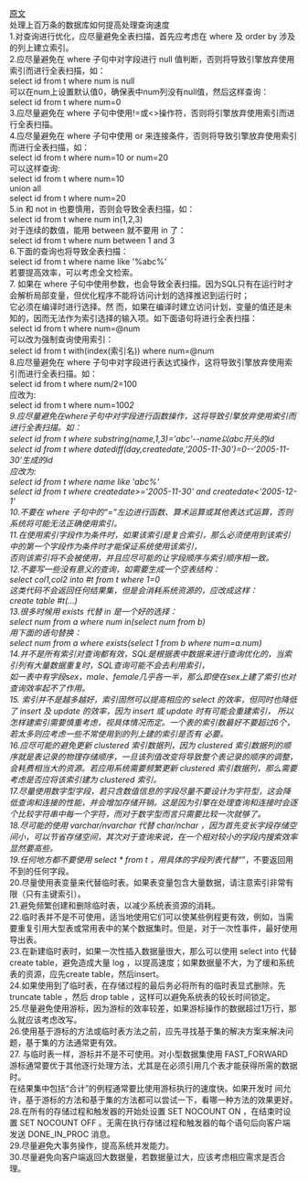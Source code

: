 [原文](https://www.cnblogs.com/zeroone/p/3376896.html)  
处理上百万条的数据库如何提高处理查询速度  
1.对查询进行优化，应尽量避免全表扫描，首先应考虑在 where 及 order by 涉及的列上建立索引。  
2.应尽量避免在 where 子句中对字段进行 null 值判断，否则将导致引擎放弃使用索引而进行全表扫描，如：  
select id from t where num is null  
可以在num上设置默认值0，确保表中num列没有null值，然后这样查询：  
select id from t where num=0  
3.应尽量避免在 where 子句中使用!=或<>操作符，否则将引擎放弃使用索引而进行全表扫描。  
4.应尽量避免在 where 子句中使用 or 来连接条件，否则将导致引擎放弃使用索引而进行全表扫描，如：  
select id from t where num=10 or num=20  
可以这样查询:  
select id from t where num=10  
union all  
select id from t where num=20  
5.in 和 not in 也要慎用，否则会导致全表扫描，如：  
select id from t where num in(1,2,3)  
对于连续的数值，能用 between 就不要用 in 了：  
select id from t where num between 1 and 3  
6.下面的查询也将导致全表扫描：  
select id from t where name like '%abc%'  
若要提高效率，可以考虑全文检索。  
7. 如果在 where 子句中使用参数，也会导致全表扫描。因为SQL只有在运行时才会解析局部变量，但优化程序不能将访问计划的选择推迟到运行时；  
它必须在编译时进行选择。然 而，如果在编译时建立访问计划，变量的值还是未知的，因而无法作为索引选择的输入项。如下面语句将进行全表扫描：  
select id from t where num=@num  
可以改为强制查询使用索引：  
select id from t with(index(索引名)) where num=@num  
8.应尽量避免在 where 子句中对字段进行表达式操作，这将导致引擎放弃使用索引而进行全表扫描。如：  
select id from t where num/2=100  
应改为:   
select id from t where num=100*2  
9.应尽量避免在where子句中对字段进行函数操作，这将导致引擎放弃使用索引而进行全表扫描。如：  
select id from t where substring(name,1,3)='abc'--name以abc开头的id  
select id from t where datediff(day,createdate,'2005-11-30')=0--‘2005-11-30’生成的id  
应改为:  
select id from t where name like 'abc%'  
select id from t where createdate>='2005-11-30' and createdate<'2005-12-1'  
10.不要在 where 子句中的“=”左边进行函数、算术运算或其他表达式运算，否则系统将可能无法正确使用索引。  
11.在使用索引字段作为条件时，如果该索引是复合索引，那么必须使用到该索引中的第一个字段作为条件时才能保证系统使用该索引，  
否则该索引将不会被使用，并且应尽可能的让字段顺序与索引顺序相一致。  
12.不要写一些没有意义的查询，如需要生成一个空表结构：  
select col1,col2 into #t from t where 1=0  
这类代码不会返回任何结果集，但是会消耗系统资源的，应改成这样：  
create table #t(...)  
13.很多时候用 exists 代替 in 是一个好的选择：  
select num from a where num in(select num from b)  
用下面的语句替换：  
select num from a where exists(select 1 from b where num=a.num)  
14.并不是所有索引对查询都有效，SQL是根据表中数据来进行查询优化的，当索引列有大量数据重复时，SQL查询可能不会去利用索引，  
如一表中有字段sex，male、female几乎各一半，那么即使在sex上建了索引也对查询效率起不了作用。  
15. 索引并不是越多越好，索引固然可以提高相应的 select 的效率，但同时也降低了 insert 及 update 的效率，因为 insert 或 update 时有可能会重建索引，   所以怎样建索引需要慎重考虑，视具体情况而定。一个表的索引数最好不要超过6个，若太多则应考虑一些不常使用到的列上建的索引是否有 必要。  
16.应尽可能的避免更新 clustered 索引数据列，因为 clustered 索引数据列的顺序就是表记录的物理存储顺序，一旦该列值改变将导致整个表记录的顺序的调整，会耗费相当大的资源。若应用系统需要频繁更新 clustered 索引数据列，那么需要考虑是否应将该索引建为 clustered 索引。  
17.尽量使用数字型字段，若只含数值信息的字段尽量不要设计为字符型，这会降低查询和连接的性能，并会增加存储开销。这是因为引擎在处理查询和连接时会逐个比较字符串中每一个字符，而对于数字型而言只需要比较一次就够了。  
18.尽可能的使用 varchar/nvarchar 代替 char/nchar ，因为首先变长字段存储空间小，可以节省存储空间，其次对于查询来说，在一个相对较小的字段内搜索效率显然要高些。  
19.任何地方都不要使用 select * from t ，用具体的字段列表代替“*”，不要返回用不到的任何字段。  
20.尽量使用表变量来代替临时表。如果表变量包含大量数据，请注意索引非常有限（只有主键索引）。  
21.避免频繁创建和删除临时表，以减少系统表资源的消耗。  
22.临时表并不是不可使用，适当地使用它们可以使某些例程更有效，例如，当需要重复引用大型表或常用表中的某个数据集时。但是，对于一次性事件，最好使用导出表。  
23.在新建临时表时，如果一次性插入数据量很大，那么可以使用 select into 代替 create table，避免造成大量 log ，以提高速度；如果数据量不大，为了缓和系统表的资源，应先create table，然后insert。  
24.如果使用到了临时表，在存储过程的最后务必将所有的临时表显式删除，先 truncate table ，然后 drop table ，这样可以避免系统表的较长时间锁定。  
25.尽量避免使用游标，因为游标的效率较差，如果游标操作的数据超过1万行，那么就应该考虑改写。  
26.使用基于游标的方法或临时表方法之前，应先寻找基于集的解决方案来解决问题，基于集的方法通常更有效。  
27. 与临时表一样，游标并不是不可使用。对小型数据集使用 FAST_FORWARD 游标通常要优于其他逐行处理方法，尤其是在必须引用几个表才能获得所需的数据时。  
在结果集中包括“合计”的例程通常要比使用游标执行的速度快。如果开发时 间允许，基于游标的方法和基于集的方法都可以尝试一下，看哪一种方法的效果更好。  
28.在所有的存储过程和触发器的开始处设置 SET NOCOUNT ON ，在结束时设置 SET NOCOUNT OFF 。无需在执行存储过程和触发器的每个语句后向客户端发送 DONE_IN_PROC 消息。  
29.尽量避免大事务操作，提高系统并发能力。  
30.尽量避免向客户端返回大数据量，若数据量过大，应该考虑相应需求是否合理。  
